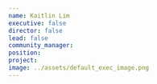 ```yaml
---
name: Kaitlin Lim
executive: false
director: false
lead: false
community_manager: 
position:  
project:  
image: ../assets/default_exec_image.png
---
```


